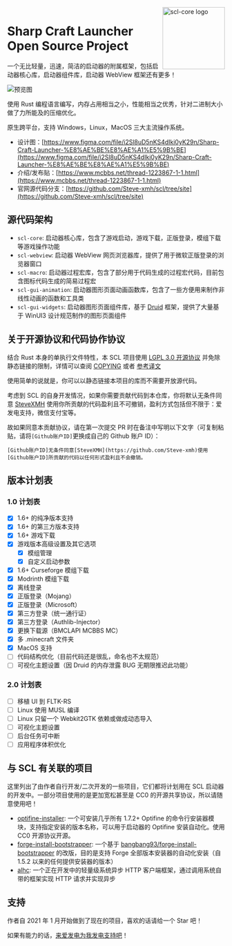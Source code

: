 <img src="./assets/logo.svg" alt="scl-core logo" width="144" align="right">
<div align="left">
    <h1>Sharp Craft Launcher Open Source Project</h1>
    <span>
        一个无比轻量，迅速，简洁的启动器的附属框架，包括启动器核心库，启动器组件库，启动器 WebView 框架还有更多！
    </span>
</div>

![预览图](https://user-images.githubusercontent.com/39523898/208238006-900bd5fe-f9f7-42a9-b726-da829162fbed.png)

使用 Rust 编程语言编写，内存占用相当之小，性能相当之优秀，针对二进制大小做了力所能及的压缩优化。

原生跨平台，支持 Windows，Linux，MacOS 三大主流操作系统。

- 设计图：[https://www.figma.com/file/i2Sl8uD5nKS4dIki0yK29n/Sharp-Craft-Launcher-%E8%AE%BE%E8%AE%A1%E5%9B%BE](https://www.figma.com/file/i2Sl8uD5nKS4dIki0yK29n/Sharp-Craft-Launcher-%E8%AE%BE%E8%AE%A1%E5%9B%BE)
- 介绍/发布贴：[https://www.mcbbs.net/thread-1223867-1-1.html](https://www.mcbbs.net/thread-1223867-1-1.html)
- 官网源代码分支：[https://github.com/Steve-xmh/scl/tree/site](https://github.com/Steve-xmh/scl/tree/site)

## 源代码架构

- `scl-core`: 启动器核心库，包含了游戏启动，游戏下载，正版登录，模组下载等游戏操作功能
- `scl-webview`: 启动器 WebView 网页浏览器库，提供了用于微软正版登录的浏览器窗口
- `scl-macro`: 启动器过程宏库，包含了部分用于代码生成的过程宏代码，目前包含图标代码生成的简易过程宏
- `scl-gui-animation`: 启动器图形页面动画函数库，包含了一些方便用来制作非线性动画的函数和工具类
- `scl-gui-widgets`: 启动器图形页面组件库，基于 [Druid](https://github.com/linebender/druid) 框架，提供了大量基于 WinUI3 设计规范制作的图形页面组件

## 关于开源协议和代码协作协议

结合 Rust 本身的单执行文件特性，本 SCL 项目使用 [LGPL 3.0 开源协议](./LICENSE) 并免除静态链接的限制，详情可以查阅 [COPYING](./COPYING) 或者 [参考译文](./COPYING-CN)

使用简单的说就是，你可以以静态链接本项目的库而不需要开放源代码。

考虑到 SCL 的自身开发情况，如果你需要贡献代码到本仓库，你将默认无条件同意 [SteveXMH](https://github.com/Steve-xmh) 使用你所贡献的代码盈利且不可撤销，盈利方式包括但不限于：爱发电支持，微信支付宝等。

故如果同意本贡献协议，请在第一次提交 PR 时在备注中写明以下文字（可复制粘贴，请将`[Github账户ID]`更换成自己的 Github 账户 ID）：

```
[Github账户ID]无条件同意[SteveXMH](https://github.com/Steve-xmh)使用[Github账户ID]所贡献的代码以任何形式盈利且不会撤销。
```

## 版本计划表

### 1.0 计划表

- [x] 1.6+ 的纯净版本支持
- [x] 1.6+ 的第三方版本支持
- [x] 1.6+ 游戏下载
- [x] 游戏版本高级设置及其它选项
    - [x] 模组管理
    - [x] 自定义启动参数
- [x] 1.6+ Curseforge 模组下载
- [x] Modrinth 模组下载
- [x] 离线登录
- [x] 正版登录（Mojang）
- [x] 正版登录（Microsoft）
- [x] 第三方登录（统一通行证）
- [x] 第三方登录（Authlib-Injector）
- [x] 更换下载源（BMCLAPI MCBBS MC）
- [x] 多 .minecraft 文件夹
- [x] MacOS 支持
- [ ] 代码结构优化（目前代码还是很乱，命名也不太规范）
- [ ] 可视化主题设置（因 Druid 的内存泄露 BUG 无期限推迟此功能）

### 2.0 计划表

- [ ] 移植 UI 到 FLTK-RS
- [ ] Linux 使用 MUSL 编译
- [ ] Linux 只留一个 Webkit2GTK 依赖或做成动态导入
- [ ] 可视化主题设置
- [ ] 后台任务可中断
- [ ] 应用程序体积优化

## 与 SCL 有关联的项目

这里列出了由作者自行开发/二次开发的一些项目，它们都将计划用在 SCL 启动器的开发中。一部分项目使用的是更加宽松甚至是 CC0 的开源共享协议，所以请随意使用吧！

- [optifine-installer](https://github.com/Steve-xmh/optifine-installer): 一个可安装几乎所有 1.7.2+ Optifine 的命令行安装器模块，支持指定安装的版本名称，可以用于启动器的 Optifine 安装自动化。使用 CC0 开源协议开源。
- [forge-install-bootstrapper](https://github.com/Steve-xmh/forge-install-bootstrapper): 一个基于 [bangbang93/forge-install-bootstrapper](https://github.com/bangbang93/forge-install-bootstrapper) 的改版，目的是支持 Forge 全部版本安装器的自动化安装（自 1.5.2 以来的任何提供安装器的版本）
- [alhc](https://github.com/Steve-xmh/alhc): 一个正在开发中的轻量级系统异步 HTTP 客户端框架，通过调用系统自带的框架实现 HTTP 请求并实现异步

## 支持

作者自 2021 年 1 月开始做到了现在的项目，喜欢的话请给一个 Star 吧！

如果有能力的话，[来爱发电为我发电支持吧](https://afdian.net/a/SteveXMH)！
